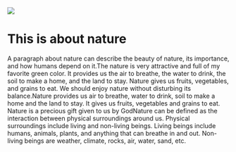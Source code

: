 <html>
  <head>
    
  </head>
  <body>
    <img src="1.jpeg">
    <h1> This is about nature </h1>
    <p> A paragraph about nature can describe the beauty of nature, its importance, and how humans depend on it.The nature is very attractive and full of my favorite green color. It provides us the air to breathe, the water to drink, the soil to make a home, and the land to stay. Nature gives us fruits, vegetables, and grains to eat. We should enjoy nature without disturbing its balance.Nature provides us air to breathe, water to drink, soil to make a home and the land to stay. It gives us fruits, vegetables and grains to eat. Nature is a precious gift given to us by GodNature can be defined as the interaction between physical surroundings around us. Physical surroundings include living and non-living beings. Living beings include humans, animals, plants, and anything that can breathe in and out. Non-living beings are weather, climate, rocks, air, water, sand, etc.</p>
  </body>
</html>
